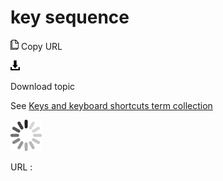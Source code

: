 # key sequence

![Copy URL](media/key-sequence/Copy.png)
Copy URL

![Download](media/key-sequence/Download.png)

Download topic

See [Keys and keyboard shortcuts term collection](https://worldready.cloudapp.net/Styleguide/Read?id=2700&topicid=27401)

![In progress](media/key-sequence/activity-large.gif)

URL :
